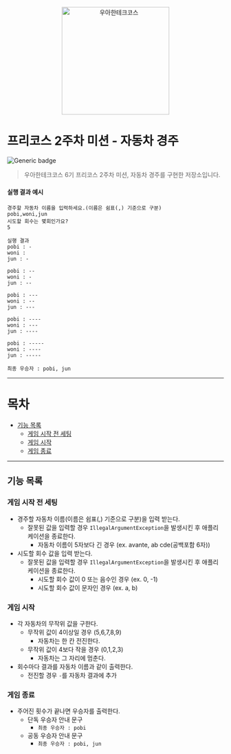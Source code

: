 <p align="center">
    <img src="https://i.namu.wiki/i/SkMTyiOBeQBy4NXE89AWo53cPQM1lMbEz82RGF8MTdhB9xjLY5WSV7u9NXMVbxfQ5Ie84YQd9l96-tyTbCDZFQ.webp" alt="우아한테크코스" width="250px">
</p>

# 프리코스 2주차 미션 - 자동차 경주

![Generic badge](https://img.shields.io/badge/precourse-week2-green.svg)

[//]: # (![Generic badge]&#40;https://img.shields.io/badge/test-2_passed-blue.svg&#41;)

> 우아한테크코스 6기 프리코스 2주차 미션, 자동차 경주를 구현한 저장소입니다.

#### 실행 결과 예시

```
경주할 자동차 이름을 입력하세요.(이름은 쉼표(,) 기준으로 구분)
pobi,woni,jun
시도할 회수는 몇회인가요?
5

실행 결과
pobi : -
woni : 
jun : -

pobi : --
woni : -
jun : --

pobi : ---
woni : --
jun : ---

pobi : ----
woni : ---
jun : ----

pobi : -----
woni : ----
jun : -----

최종 우승자 : pobi, jun
```

---

# 목차
- [기능 목록](#기능-목록)
  - [게임 시작 전 세팅](#게임-시작-전-세팅)
  - [게임 시작](#게임-시작)
  - [게임 종료](#게임-종료)

---


## 기능 목록

### 게임 시작 전 세팅

- 경주할 자동차 이름(이름은 쉼표(,) 기준으로 구분)을 입력 받는다.
  - 잘못된 값을 입력할 경우 `IllegalArgumentException`을 발생시킨 후 애플리케이션을 종료한다.
    - 자동차 이름이 5자보다 긴 경우 (ex. avante, ab cde(공백포함 6자))
- 시도할 회수 값을 입력 받는다.
  - 잘못된 값을 입력할 경우 `IllegalArgumentException`을 발생시킨 후 애플리케이션을 종료한다.
    - 시도할 회수 값이 0 또는 음수인 경우 (ex. 0, -1)
    - 시도할 회수 값이 문자인 경우 (ex. a, b)

### 게임 시작

- 각 자동차의 무작위 값을 구한다.
  - 무작위 값이 4이상일 경우 (5,6,7,8,9)
    - 자동차는 한 칸 전진한다.
  - 무작위 값이 4보다 작을 경우 (0,1,2,3)
    - 자동차는 그 자리에 멈춘다.
- 회수마다 결과를 자동차 이름과 같이 출력한다.
  - 전진할 경우 `-`를 자동차 결과에 추가

### 게임 종료

- 주어진 횟수가 끝나면 우승자를 출력한다.
  - 단독 우승자 안내 문구
    - ``` 최종 우승자 : pobi ```
  - 공동 우승자 안내 문구
    - ``` 최종 우승자 : pobi, jun ```

